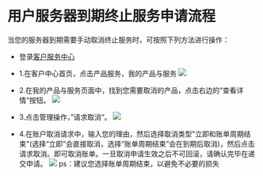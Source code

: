 <!-- --- tag: faq 服务器到期终止 独立服务器 客户中心 -->
<!-- --- title:  用户服务器到期终止服务申请流程 -->
# 用户服务器到期终止服务申请流程

当您的服务器到期需要手动取消终止服务时，可按照下列方法进行操作：

*  登录[客户服务中心](http://portal.51hosting.com/clientarea.php)

* 1.在客户中心首页，点击产品服务，我的产品与服务
![](http://chuantu.biz/t2/22/1451366429x-1376440231.png)

* 2.在我的产品与服务页面中，找到您需要取消的产品，点击右边的“查看详情“按钮。
![](http://chuantu.biz/t2/22/1451366517x-1566638319.png)

* 3.点击管理操作，”请求取消“。
![](http://chuantu.biz/t2/22/1451366549x-1566638319.png)

* 4.在账户取消请求中，输入您的理由，然后选择取消类型"立即和账单周期结束"(选择“立即”会直接取消，选择“账单周期结束”会在到期后取消)，然后点击请求取消。即可取消账单。一旦取消申请生效之后不可回滚，请确认完毕在递交申请。
![](http://chuantu.biz/t2/22/1451366595x-1566638319.png)
ps：建议您选择账单周期结束，以避免不必要的损失